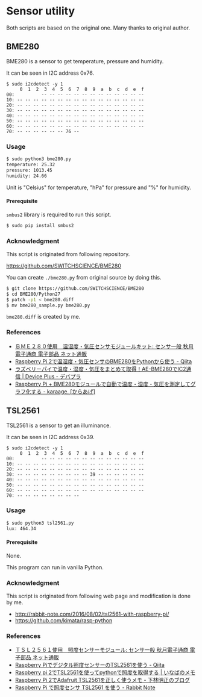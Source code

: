 Sensor utility
=======================================================================

Both scripts are based on the original one.
Many thanks to original author.


BME280
-----------------------------------------------------------------------

BME280 is a sensor to get temperature, pressure and humidity.

It can be seen in I2C address 0x76.

```
$ sudo i2cdetect -y 1
     0  1  2  3  4  5  6  7  8  9  a  b  c  d  e  f
00:          -- -- -- -- -- -- -- -- -- -- -- -- --
10: -- -- -- -- -- -- -- -- -- -- -- -- -- -- -- --
20: -- -- -- -- -- -- -- -- -- -- -- -- -- -- -- --
30: -- -- -- -- -- -- -- -- -- -- -- -- -- -- -- --
40: -- -- -- -- -- -- -- -- -- -- -- -- -- -- -- --
50: -- -- -- -- -- -- -- -- -- -- -- -- -- -- -- --
60: -- -- -- -- -- -- -- -- -- -- -- -- -- -- -- --
70: -- -- -- -- -- -- 76 --
```


### Usage

```bash
$ sudo python3 bme280.py
temperature: 25.32
pressure: 1013.45
humidity: 24.66
```

Unit is "Celsius" for temperature, "hPa" for pressure and "%" for humidity.


#### Prerequisite

`smbus2` library is required to run this script.

```bash
$ sudo pip install smbus2
```


### Acknowledgment

This script is originated from following repository.

https://github.com/SWITCHSCIENCE/BME280


You can create `./bme280.py` from original source by doing this.

```bash
$ git clone https://github.com/SWITCHSCIENCE/BME280
$ cd BME280/Python27
$ patch -p1 < bme280.diff
$ mv bme280_sample.py bme280.py
```

`bme280.diff` is created by me.


### References

- [ＢＭＥ２８０使用　温湿度・気圧センサモジュールキット: センサ一般 秋月電子通商 電子部品 ネット通販](http://akizukidenshi.com/catalog/g/gK-09421/)
- [Raspberry Pi 2で温湿度・気圧センサのBME280をPythonから使う - Qiita](http://qiita.com/masato/items/027e5c824ae75ab417c1)
- [ラズベリーパイで温度・湿度・気圧をまとめて取得！AE-BME280でIC2通信 | Device Plus - デバプラ](http://deviceplus.jp/hobby/raspberrypi_entry_039/)
- [Raspberry Pi + BME280モジュールで自動で温度・湿度・気圧を測定してグラフ化する - karaage. [からあげ]](http://karaage.hatenadiary.jp/entry/2016/05/11/073000)


TSL2561
-----------------------------------------------------------------------

TSL2561 is a sensor to get an illuminance.

It can be seen in I2C address 0x39.

```
$ sudo i2cdetect -y 1
     0  1  2  3  4  5  6  7  8  9  a  b  c  d  e  f
00:          -- -- -- -- -- -- -- -- -- -- -- -- --
10: -- -- -- -- -- -- -- -- -- -- -- -- -- -- -- --
20: -- -- -- -- -- -- -- -- -- -- -- -- -- -- -- --
30: -- -- -- -- -- -- -- -- -- 39 -- -- -- -- -- --
40: -- -- -- -- -- -- -- -- -- -- -- -- -- -- -- --
50: -- -- -- -- -- -- -- -- -- -- -- -- -- -- -- --
60: -- -- -- -- -- -- -- -- -- -- -- -- -- -- -- --
70: -- -- -- -- -- -- -- --
```

### Usage

```bash
$ sudo python3 tsl2561.py
lux: 464.34
```


#### Prerequisite

None.

This program can run in vanilla Python.


### Acknowledgment

This script is originated from following web page and modification is done by me.

- http://rabbit-note.com/2016/08/02/tsl2561-with-raspberry-pi/
- https://github.com/kimata/rasp-python


### References

- [ＴＳＬ２５６１使用　照度センサーモジュール: センサ一般 秋月電子通商 電子部品 ネット通販](http://akizukidenshi.com/catalog/g/gM-08219/)
- [Raspberry Piでデジタル照度センサーのTSL2561を使う - Qiita](http://qiita.com/masato/items/1dd5bed82b19477b45d8)
- [Raspberry pi 2でTSL2561を使ってpythonで照度を取得する | いなばのメモ](http://blog.1783.org/2016/03/raspi2_tsl2561/)
- [Raspberry Pi 2でAdafruit TSL2561を正しく使うメモ - 下林明正のブログ](http://shimobayashi.hatenablog.com/entry/2015/07/27/001708)
- [Raspberry Pi で照度センサ TSL2561 を使う - Rabbit Note](http://rabbit-note.com/2016/08/02/tsl2561-with-raspberry-pi/)


